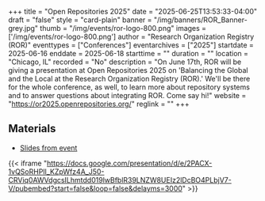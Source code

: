 +++
title = "Open Repositories 2025" 
date = "2025-06-25T13:53:33-04:00"  
draft = "false" 
style = "card-plain" 
banner = "/img/banners/ROR_Banner-grey.jpg" 
thumb = "/img/events/ror-logo-800.png" 
images = ['/img/events/ror-logo-800.png']
author = "Research Organization Registry (ROR)" 
eventtypes = ["Conferences"]
eventarchives = ["2025"]
startdate = 2025-06-16
enddate = 2025-06-18
starttime = ""
duration = ""
location = "Chicago, IL"
recorded = "No"
description = "On June 17th, ROR will be giving a presentation at Open Repositories 2025 on 'Balancing the Global and the Local at the Research Organization Registry (ROR).' We'll be there for the whole conference, as well, to learn more about repository systems and to answer questions about integrating ROR. Come say hi!"
website = "https://or2025.openrepositories.org/"
reglink = ""
+++

## Materials 

- [Slides from event](https://docs.google.com/presentation/d/e/2PACX-1vQSoRHPIl_KZpWfz4A_J50-CRViq0AWVdgcsILhmtdd019lwBfblR39LNZW8UEIz2lDcBO4PLbjV7-V/pub?start=false&loop=false&delayms=3000)

{{< iframe "https://docs.google.com/presentation/d/e/2PACX-1vQSoRHPIl_KZpWfz4A_J50-CRViq0AWVdgcsILhmtdd019lwBfblR39LNZW8UEIz2lDcBO4PLbjV7-V/pubembed?start=false&loop=false&delayms=3000" >}}



